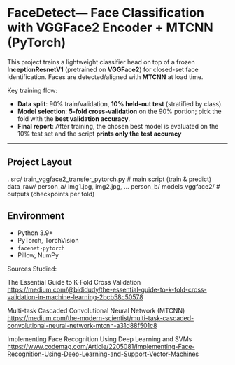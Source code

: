 # FaceDetect— Face Classification with VGGFace2 Encoder + MTCNN (PyTorch)

This project trains a lightweight classifier head on top of a frozen **InceptionResnetV1** (pretrained on **VGGFace2**) for closed-set face identification. Faces are detected/aligned with **MTCNN** at load time.

Key training flow:
- **Data split**: 90% train/validation, **10% held-out test** (stratified by class).
- **Model selection**: **5-fold cross-validation** on the 90% portion; pick the fold with the **best validation accuracy**.
- **Final report**: After training, the chosen best model is evaluated on the 10% test set and the script **prints only the test accuracy**

---

## Project Layout

.
src/
  train_vggface2_transfer_pytorch.py # main script (train & predict)
  data_raw/
    person_a/ img1.jpg, img2.jpg, ...
    person_b/
  models_vggface2/ # outputs (checkpoints per fold)

## Environment

- Python 3.9+
- PyTorch, TorchVision
- `facenet-pytorch`
- Pillow, NumPy

Sources Studied:

The Essential Guide to K-Fold Cross Validation
https://medium.com/@bididudy/the-essential-guide-to-k-fold-cross-validation-in-machine-learning-2bcb58c50578

Multi-task Cascaded Convolutional Neural Network (MTCNN)
https://medium.com/the-modern-scientist/multi-task-cascaded-convolutional-neural-network-mtcnn-a31d88f501c8

Implementing Face Recognition Using Deep Learning and SVMs
https://www.codemag.com/Article/2205081/Implementing-Face-Recognition-Using-Deep-Learning-and-Support-Vector-Machines
